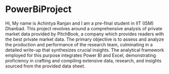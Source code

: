 # PowerBiProject
Hi, My name is Achintya Ranjan and I am a pre-final student in IIT (ISM) Dhanbad.
This project revolves around a comprehensive analysis of private market data provided by PitchBook, a company which provides readers with the best private market data. The primary objective is to assess and analyze the production and performance of the research team, culminating in a detailed write-up that synthesizes crucial insights. The analytical framework employed for this purpose integrates Power BI and Excel, demonstrating proficiency in crafting and compiling extensive data, research, and insights sourced from the provided data sheet.
